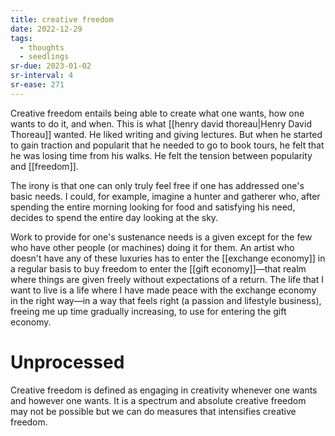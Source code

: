 ```yaml
---
title: creative freedom
date: 2022-12-29
tags:
  - thoughts
  - seedlings
sr-due: 2023-01-02
sr-interval: 4
sr-ease: 271
---
```

Creative freedom entails being able to create what one wants, how one wants to do it, and when. This is what [[henry david thoreau|Henry David Thoreau]] wanted. He liked writing and giving lectures. But when he started to gain traction and popularit that he needed to go to book tours, he felt that he was losing time from his walks. He felt the tension between popularity and [[freedom]].

The irony is that one can only truly feel free if one has addressed one's basic needs. I could, for example, imagine a hunter and gatherer who, after spending the entire morning looking for food and satisfying his need, decides to spend the entire day looking at the sky.

Work to provide for one's sustenance needs is a given except for the few who have other people (or machines) doing it for them. An artist who doesn't have any of these luxuries has to enter the [[exchange economy]] in a regular basis to buy freedom to enter the [[gift economy]]—that realm where things are given freely without expectations of a return. The life that I want to live is a life where I have made peace with the exchange economy in the right way—in a way that feels right (a passion and lifestyle business), freeing me up time gradually increasing, to use for entering the gift economy.

# Unprocessed

Creative freedom is defined as engaging in creativity whenever one wants and however one wants. It is a spectrum and absolute creative freedom may not be possible but we can do measures that intensifies creative freedom.
